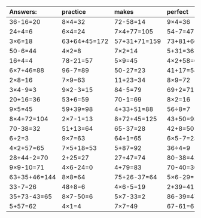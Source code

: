 | Answers: | practice | makes | perfect | ! |
| :--- | :--- | :--- | :--- | :--- |
| 36-16=20 | 8×4=32 | 72-58=14 | 9×4=36 | 3×4=12 | 
| 24÷4=6 | 6×4=24 | 7×4+77=105 | 54-7=47 | 7×6=42 | 
| 3×6=18 | 63+64+45=172 | 57+31+71=159 | 73+81+66=220 | 9×5-36=9 | 
| 50-6=44 | 4×2=8 | 7×2=14 | 5+31=36 | 2×4-1=7 | 
| 16÷4=4 | 78-21=57 | 5×9=45 | 4×2+58=66 | 59+8=67 | 
| 6×7+46=88 | 96-7=89 | 50-27=23 | 41+17=58 | 8×8+29=93 | 
| 2×8=16 | 7×9=63 | 11+23=34 | 8×9=72 | 87+17+74=178 | 
| 3×4-9=3 | 9×2-3=15 | 84-5=79 | 69+2=71 | 5×3=15 | 
| 20+16=36 | 53+6=59 | 70-1=69 | 8×2=16 | 91-15=76 | 
| 9×5=45 | 59+39=98 | 4+33+51=88 | 56÷8=7 | 2×2=4 | 
| 8×4+72=104 | 2×7-1=13 | 8+72+45=125 | 43+50=93 | 20÷5=4 | 
| 70-38=32 | 51+13=64 | 65-37=28 | 42+8=50 | 90+6=96 | 
| 6÷2=3 | 9×7=63 | 64+1=65 | 6×5-7=23 | 21÷7=3 | 
| 4×2+57=65 | 7×5+18=53 | 5+87=92 | 36÷4=9 | 1×2=2 | 
| 28+44-2=70 | 2+25=27 | 27+47=74 | 80-38=42 | 9×9=81 | 
| 9×9-10=71 | 4×6-24=0 | 4+79=83 | 70-40=30 | 7×3=21 | 
| 63+35+46=144 | 8×8=64 | 75+26-37=64 | 5×6-29=1 | 2×9=18 | 
| 33-7=26 | 48÷8=6 | 4×6-5=19 | 2+39=41 | 9×2=18 | 
| 35+73-43=65 | 8×7-50=6 | 5×7-33=2 | 86-39=47 | 5×8=40 | 
| 5+57=62 | 4×1=4 | 7×7=49 | 67-61=6 | 61+22=83 | 
